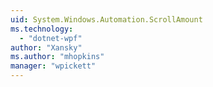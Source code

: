 ```yaml
---
uid: System.Windows.Automation.ScrollAmount
ms.technology: 
  - "dotnet-wpf"
author: "Xansky"
ms.author: "mhopkins"
manager: "wpickett"
---
```

